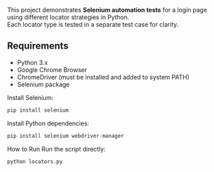 This project demonstrates **Selenium automation tests** for a login page using different locator strategies in Python.  
Each locator type is tested in a separate test case for clarity.


## Requirements
- Python 3.x
- Google Chrome Browser
- ChromeDriver (must be installed and added to system PATH)
- Selenium package

Install Selenium:
```bash
pip install selenium
```
Install Python dependencies:
```bash
pip install selenium webdriver-manager
```
How to Run
Run the script directly:
```bash
python locators.py
```
